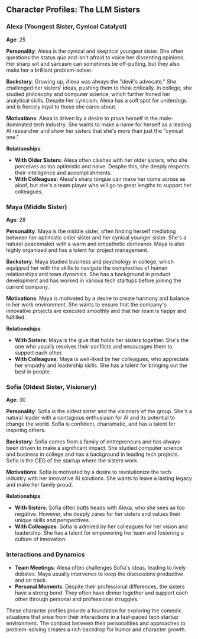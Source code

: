  

## Character Profiles: The LLM Sisters

### Alexa (Youngest Sister, Cynical Catalyst)

**Age**: 25

**Personality**: Alexa is the cynical and skeptical youngest sister. She often questions the status quo and isn't afraid to voice her dissenting opinions. Her sharp wit and sarcasm can sometimes be off-putting, but they also make her a brilliant problem-solver.

**Backstory**: Growing up, Alexa was always the "devil's advocate." She challenged her sisters' ideas, pushing them to think critically. In college, she studied philosophy and computer science, which further honed her analytical skills. Despite her cynicism, Alexa has a soft spot for underdogs and is fiercely loyal to those she cares about.

**Motivations**: Alexa is driven by a desire to prove herself in the male-dominated tech industry. She wants to make a name for herself as a leading AI researcher and show her sisters that she's more than just the "cynical one."

**Relationships**:
- **With Older Sisters**: Alexa often clashes with her older sisters, who she perceives as too optimistic and naive. Despite this, she deeply respects their intelligence and accomplishments.
- **With Colleagues**: Alexa's sharp tongue can make her come across as aloof, but she's a team player who will go to great lengths to support her colleagues.

### Maya (Middle Sister)

**Age**: 28

**Personality**: Maya is the middle sister, often finding herself mediating between her optimistic older sister and her cynical younger sister. She's a natural peacemaker with a warm and empathetic demeanor. Maya is also highly organized and has a talent for project management.

**Backstory**: Maya studied business and psychology in college, which equipped her with the skills to navigate the complexities of human relationships and team dynamics. She has a background in product development and has worked in various tech startups before joining the current company.

**Motivations**: Maya is motivated by a desire to create harmony and balance in her work environment. She wants to ensure that the company's innovative projects are executed smoothly and that her team is happy and fulfilled.

**Relationships**:
- **With Sisters**: Maya is the glue that holds her sisters together. She's the one who usually resolves their conflicts and encourages them to support each other.
- **With Colleagues**: Maya is well-liked by her colleagues, who appreciate her empathy and leadership skills. She has a talent for bringing out the best in people.

### Sofia (Oldest Sister, Visionary)

**Age**: 30

**Personality**: Sofia is the oldest sister and the visionary of the group. She's a natural leader with a contagious enthusiasm for AI and its potential to change the world. Sofia is confident, charismatic, and has a talent for inspiring others.

**Backstory**: Sofia comes from a family of entrepreneurs and has always been driven to make a significant impact. She studied computer science and business in college and has a background in leading tech projects. Sofia is the CEO of the startup where the sisters work.

**Motivations**: Sofia is motivated by a desire to revolutionize the tech industry with her innovative AI solutions. She wants to leave a lasting legacy and make her family proud.

**Relationships**:
- **With Sisters**: Sofia often butts heads with Alexa, who she sees as too negative. However, she deeply cares for her sisters and values their unique skills and perspectives.
- **With Colleagues**: Sofia is admired by her colleagues for her vision and leadership. She has a talent for empowering her team and fostering a culture of innovation.

### Interactions and Dynamics

- **Team Meetings**: Alexa often challenges Sofia's ideas, leading to lively debates. Maya usually intervenes to keep the discussions productive and on track.
- **Personal Moments**: Despite their professional differences, the sisters have a strong bond. They often have dinner together and support each other through personal and professional struggles.

These character profiles provide a foundation for exploring the comedic situations that arise from their interactions in a fast-paced tech startup environment. The contrast between their personalities and approaches to problem-solving creates a rich backdrop for humor and character growth.